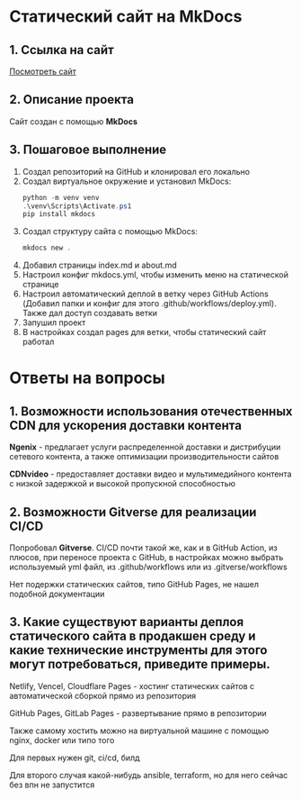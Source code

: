 # Статический сайт на MkDocs

## 1. Ссылка на сайт
[Посмотреть сайт](https://kekachy.github.io/PyWeb_Task2.1/)

## 2. Описание проекта
Сайт создан с помощью **MkDocs**

## 3. Пошаговое выполнение
1. Создал репозиторий на GitHub и клонировал его локально
3. Создал виртуальное окружение и установил MkDocs:
   ```powershell
   python -m venv venv
   .\venv\Scripts\Activate.ps1
   pip install mkdocs
4. Создал структуру сайта с помощью MkDocs:
   ```powershell
   mkdocs new .
5. Добавил страницы index.md и about.md
6. Настроил конфиг mkdocs.yml, чтобы изменить меню на статической странице
7. Настроил автоматический деплой в ветку через GitHub Actions (Добавил папки и конфиг для этого .github/workflows/deploy.yml). Также дал доступ создавать ветки
8. Запушил проект
9. В настройках создал pages для ветки, чтобы статический сайт работал

# Ответы на вопросы

## 1. Возможности использования отечественных CDN для ускорения доставки контента
**Ngenix** - предлагает услуги распределенной доставки и дистрибуции сетевого контента, а также оптимизации производительности сайтов

**CDNvideo** - предоставляет доставки видео и мультимедийного контента с низкой задержкой и высокой пропускной способностью

## 2. Возможности Gitverse для реализации CI/CD
Попробовал **Gitverse**. CI/CD почти такой же, как и в GitHub Action, из плюсов, при переносе проекта с GitHub, в настройках можно выбрать используемый yml файл, из .github/workflows или из .gitverse/workflows

Нет подержки статических сайтов, типо GitHub Pages, не нашел подобной документации

## 3. Какие существуют варианты деплоя статического сайта в продакшен среду и какие технические инструменты для этого могут потребоваться, приведите примеры.
Netlify, Vencel, Cloudflare Pages - хостинг статических сайтов с автоматической сборкой прямо из репозитория

GitHub Pages, GitLab Pages - развертывание прямо в репозитории

Также самому хостить можно на виртуальной машине с помощью nginx, docker или типо того

Для первых нужен git, ci/cd, билд

Для второго случая какой-нибудь ansible, terraform, но для него сейчас без впн не запустится
